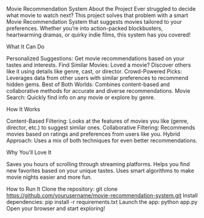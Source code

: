 Movie Recommendation System
About the Project
Ever struggled to decide what movie to watch next? This project solves that problem with a smart Movie Recommendation System that suggests movies tailored to your preferences. Whether you’re into action-packed blockbusters, heartwarming dramas, or quirky indie films, this system has you covered!

What It Can Do

Personalized Suggestions: Get movie recommendations based on your tastes and interests.
Find Similar Movies: Loved a movie? Discover others like it using details like genre, cast, or director.
Crowd-Powered Picks: Leverages data from other users with similar preferences to recommend hidden gems.
Best of Both Worlds: Combines content-based and collaborative methods for accurate and diverse recommendations.
Movie Search: Quickly find info on any movie or explore by genre.

How It Works

Content-Based Filtering: Looks at the features of movies you like (genre, director, etc.) to suggest similar ones.
Collaborative Filtering: Recommends movies based on ratings and preferences from users like you.
Hybrid Approach: Uses a mix of both techniques for even better recommendations.

Why You'll Love It

Saves you hours of scrolling through streaming platforms.
Helps you find new favorites based on your unique tastes.
Uses smart algorithms to make movie nights easier and more fun.

How to Run It
Clone the repository:
git clone https://github.com/yourusername/movie-recommendation-system.git
Install dependencies:
pip install -r requirements.txt
Launch the app:
python app.py
Open your browser and start exploring!

